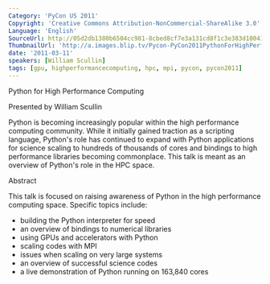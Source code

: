 ```yaml
---
Category: 'PyCon US 2011'
Copyright: 'Creative Commons Attribution-NonCommercial-ShareAlike 3.0'
Language: 'English'
SourceUrl: http://05d2db1380b6504cc981-8cbed8cf7e3a131cd8f1c3e383d10041.r93.cf2.rackcdn.com/pycon-us-2011/394_python-for-high-performance-computing.mp4
ThumbnailUrl: 'http://a.images.blip.tv/Pycon-PyCon2011PythonForHighPerformanceComputing720.png'
date: '2011-03-11'
speakers: [William Scullin]
tags: [gpu, highperformancecomputing, hpc, mpi, pycon, pycon2011]
---
```

Python for High Performance Computing

Presented by William Scullin

Python is becoming increasingly popular within the high performance computing
community. While it initially gained traction as a scripting language,
Python's role has continued to expand with Python applications for science
scaling to hundreds of thousands of cores and bindings to high performance
libraries becoming commonplace. This talk is meant as an overview of Python's
role in the HPC space.

Abstract

This talk is focused on raising awareness of Python in the high performance
computing space. Specific topics include:

  * building the Python interpreter for speed 
  * an overview of bindings to numerical libraries 
  * using GPUs and accelerators with Python 
  * scaling codes with MPI 
  * issues when scaling on very large systems 
  * an overview of successful science codes 
  * a live demonstration of Python running on 163,840 cores 

